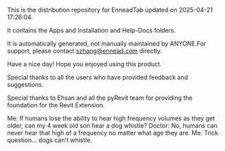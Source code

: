 This is the distribution repository for EnneadTab updated on 2025-04-21 17:26:04.

It contains the Apps and Installation and Help-Docs folders.

It is automatically generated, not manually maintained by ANYONE.For support, please contact szhang@ennead.com directly.

Have a nice day! Hope you enjoyed using this product.

Special thanks to all the users who have provided feedback and suggestions.

Special thanks to Ehsan and all the pyRevit team for providing the foundation for the Revit Extension.






Me: If humans lose the ability to hear high frequency volumes as they get older, can my 4 week old son hear a dog whistle?    Doctor: No, humans can never hear that high of a frequency no matter what age they are.    Me: Trick question... dogs can't whistle.